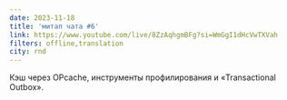 ```yaml
---
date: 2023-11-18
title: 'митап чата #6'
link: https://www.youtube.com/live/8ZzAqhgmBFg?si=WmGgI1dHcVwTXVah
filters: offline,translation
city: rnd
---
```


Кэш через OPcache, инструменты профилирования и «Transactional Outbox».
